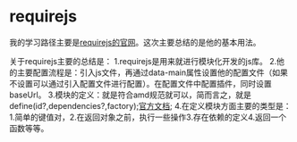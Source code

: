 requirejs
===============
我的学习路径主要是[requirejs的官网](http://www.requirejs.cn/)。这次主要总结的是他的基本用法。

关于requirejs主要的总结是：
1.requirejs是用来就进行模块化开发的js库。
2.他的主要配置流程是：引入js文件，再通过data-main属性设置他的配置文件（如果不设置可以通过引入配置文件进行配置）。在配置文件中配置插件，同时设置baseUrl。
3.模块的定义：就是符合amd规范就可以，简而言之，就是define(id?,dependencies?,factory);[官方文档](https://github.com/amdjs/amdjs-api/blob/master/AMD.md);
4.在定义模块方面主要的类型是：1.简单的键值对，2.在返回对象之前，执行一些操作3.存在依赖的定义4.返回一个函数等等。
